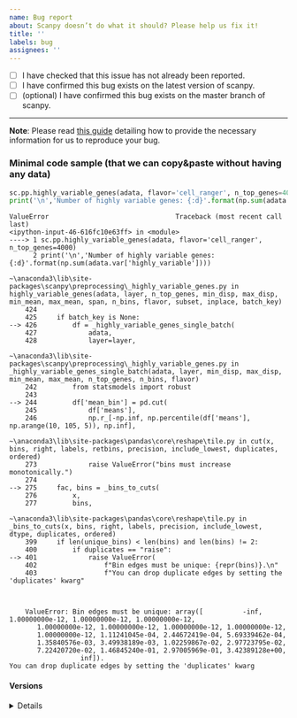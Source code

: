 ```yaml
---
name: Bug report
about: Scanpy doesn’t do what it should? Please help us fix it!
title: ''
labels: bug
assignees: ''
---
```


- [ ] I have checked that this issue has not already been reported.
- [ ] I have confirmed this bug exists on the latest version of scanpy.
- [ ] (optional) I have confirmed this bug exists on the master branch of scanpy.

---

**Note**: Please read [this guide](https://matthewrocklin.com/blog/work/2018/02/28/minimal-bug-reports) detailing how to provide the necessary information for us to reproduce your bug.


### Minimal code sample (that we can copy&paste without having any data)

```python
sc.pp.highly_variable_genes(adata, flavor='cell_ranger', n_top_genes=4000)
print('\n','Number of highly variable genes: {:d}'.format(np.sum(adata.var['highly_variable'])))
```

```pytb
ValueError                                Traceback (most recent call last)
<ipython-input-46-616fc10e63ff> in <module>
----> 1 sc.pp.highly_variable_genes(adata, flavor='cell_ranger', n_top_genes=4000)
      2 print('\n','Number of highly variable genes: {:d}'.format(np.sum(adata.var['highly_variable'])))

~\anaconda3\lib\site-packages\scanpy\preprocessing\_highly_variable_genes.py in highly_variable_genes(adata, layer, n_top_genes, min_disp, max_disp, min_mean, max_mean, span, n_bins, flavor, subset, inplace, batch_key)
    424 
    425     if batch_key is None:
--> 426         df = _highly_variable_genes_single_batch(
    427             adata,
    428             layer=layer,

~\anaconda3\lib\site-packages\scanpy\preprocessing\_highly_variable_genes.py in _highly_variable_genes_single_batch(adata, layer, min_disp, max_disp, min_mean, max_mean, n_top_genes, n_bins, flavor)
    242         from statsmodels import robust
    243 
--> 244         df['mean_bin'] = pd.cut(
    245             df['means'],
    246             np.r_[-np.inf, np.percentile(df['means'], np.arange(10, 105, 5)), np.inf],

~\anaconda3\lib\site-packages\pandas\core\reshape\tile.py in cut(x, bins, right, labels, retbins, precision, include_lowest, duplicates, ordered)
    273             raise ValueError("bins must increase monotonically.")
    274 
--> 275     fac, bins = _bins_to_cuts(
    276         x,
    277         bins,

~\anaconda3\lib\site-packages\pandas\core\reshape\tile.py in _bins_to_cuts(x, bins, right, labels, precision, include_lowest, dtype, duplicates, ordered)
    399     if len(unique_bins) < len(bins) and len(bins) != 2:
    400         if duplicates == "raise":
--> 401             raise ValueError(
    402                 f"Bin edges must be unique: {repr(bins)}.\n"
    403                 f"You can drop duplicate edges by setting the 'duplicates' kwarg"
    
    
    
    ValueError: Bin edges must be unique: array([          -inf, 1.00000000e-12, 1.00000000e-12, 1.00000000e-12,
       1.00000000e-12, 1.00000000e-12, 1.00000000e-12, 1.00000000e-12,
       1.00000000e-12, 1.11241045e-04, 2.44672419e-04, 5.69339462e-04,
       1.35840576e-03, 3.49938189e-03, 1.02259867e-02, 2.97723795e-02,
       7.22420720e-02, 1.46845240e-01, 2.97005969e-01, 3.42389128e+00,
                  inf]).
You can drop duplicate edges by setting the 'duplicates' kwarg

```

#### Versions

<details>

[Paste the output of scanpy.logging.print_versions() leaving a blank line after the details tag]

</details>
